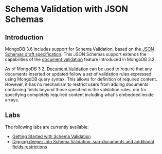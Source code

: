 # Schema Validation with JSON Schemas

## Introduction

MongoDB 3.6 includes support for Schema Validation, based on the [JSON Schemas draft specification](http://json-schema.org/). This JSON Schemas support extends the capabilities of the [document validation](https://docs.mongodb.com/manual/core/document-validation/) feature introduced in MongoDB 3.2.

As of MongoDB 3.2, [Document Validation](https://docs.mongodb.com/manual/core/document-validation/) can be used to require that any documents inserted or updated follow a set of validation rules expressed using MongoDB query syntax. This allows for definition of required content. However, it has no mechanism to restrict users from adding documents containing fields beyond those specified in the validation rules, nor for specifying completely required content including what's embedded inside arrays.

## Labs

The following labs are currently available:

* [Getting Started with Schema Validation](./HOL-PART1.md)
* [Digging deeper into Schema Validation: sub-documents and additional fields restrictions](./HOL-PART2.md)